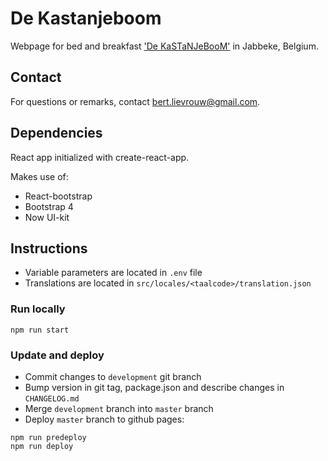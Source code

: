 # De Kastanjeboom
Webpage for bed and breakfast ['De KaSTaNJeBooM'](https://www.dekastanjeboom.be) in Jabbeke, Belgium.

## Contact
For questions or remarks, contact [bert.lievrouw@gmail.com](mailto:bert.lievrouw@gmail.com).

## Dependencies
React app initialized with create-react-app.

Makes use of:
- React-bootstrap
- Bootstrap 4
- Now UI-kit

## Instructions
- Variable parameters are located in `.env` file
- Translations are located in `src/locales/<taalcode>/translation.json`

### Run locally
```
npm run start
```

### Update and deploy
- Commit changes to `development` git branch
- Bump version in git tag, package.json and describe changes in `CHANGELOG.md`
- Merge `development` branch into `master` branch
- Deploy `master` branch to github pages:
```
npm run predeploy
npm run deploy
```
